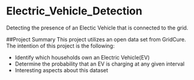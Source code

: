 # Electric_Vehicle_Detection
Detecting the presence of an Electic Vehicle that is connected to the grid.

##Project Summary
This project utilizes an open data set from GridCure.  The intention of this project is the following:

* Identify which households own an Electric Vehicle(EV)
* Determine the probability that an EV is charging at any given interval
* Interesting aspects about this dataset
